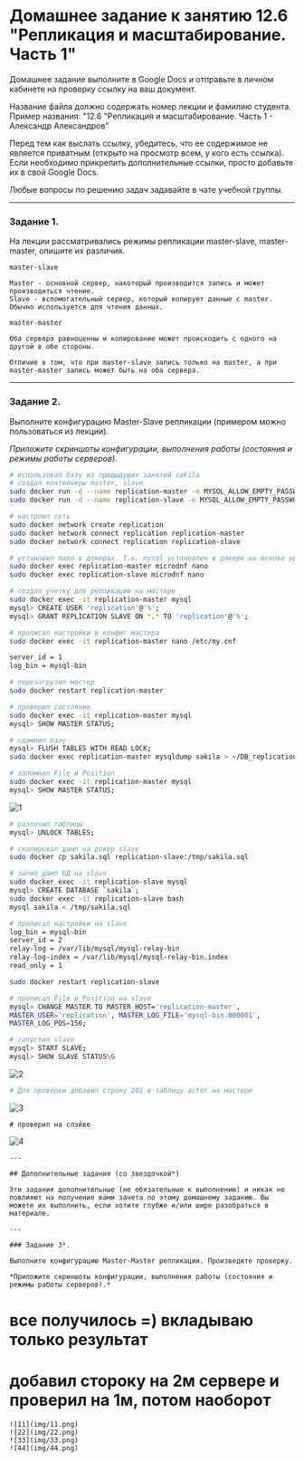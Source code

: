 # Домашнее задание к занятию 12.6 "Репликация и масштабирование. Часть 1"
Домашнее задание выполните в Google Docs и отправьте в личном кабинете на проверку ссылку на ваш документ.

Название файла должно содержать номер лекции и фамилию студента. Пример названия: "12.6 "Репликация и масштабирование. Часть 1 - Александр Александров"

Перед тем как выслать ссылку, убедитесь, что ее содержимое не является приватным (открыто на просмотр всем, у кого есть ссылка). Если необходимо прикрепить дополнительные ссылки, просто добавьте их в свой Google Docs.

Любые вопросы по решению задач задавайте в чате учебной группы.

---

### Задание 1.

На лекции рассматривались режимы репликации master-slave, master-master, опишите их различия.

```
master-slave

Master - основной сервер, накоторый производится запись и может производиться чтение.
Slave - вспомогательный сервер, который копирует данные с master. Обычно используется для чтения данных.

master-master

Оба сервера равноценны и копирование может происходить с одного на другой в обе стороны.

Отличие в том, что при master-slave запись только на master, а при master-master запись может быть на оба сервера.
```

---

### Задание 2.

Выполните конфигурацию Master-Slave репликации (примером можно пользоваться из лекции).

*Приложите скриншоты конфигурации, выполнения работы (состояния и режимы работы серверов).*
```bash
# использовал базу из предыдущих занятий sakila
# создал контейнеры master, slave
sudo docker run -d --name replication-master -e MYSQL_ALLOW_EMPTY_PASSWORD=true -v ~/DB_replication:docker-entrypoint-initdb.d mysql:8.0
sudo docker run -d --name replication-slave -e MYSQL_ALLOW_EMPTY_PASSWORD=true mysql:8.0

# настроил сеть
sudo docker network create replication
sudo docker network connect replication replication-master
sudo docker network connect replication replication-slave

# установил nano в докерах. Т.к. mysql установлен в докере на основе урезанной fedora, использовал менеджер пакетов microdnf (apt, yum там нет)
sudo docker exec replication-master microdnf nano
sudo docker exec replication-slave microdnf nano

# создал учетку для репликации на мастере
sudo docker exec -it replication-master mysql
mysql> CREATE USER 'replication'@'%';
mysql> GRANT REPLICATION SLAVE ON *.* TO 'replication'@'%';

# прописал настройки в конфиг мастера
sudo docker exec -it replication-master nano /etc/my.cnf

server_id = 1
log_bin = mysql-bin

# перезагрузил мастер
sudo docker restart replication-master

# проверил состояние
sudo docker exec -it replication-master mysql
mysql> SHOW MASTER STATUS;

# сдампил базу
mysql> FLUSH TABLES WITH READ LOCK;
sudo docker exec replication-master mysqldump sakila > ~/DB_replication/sakila.sql

# запомнил File и Position
sudo docker exec -it replication-master mysql
mysql> SHOW MASTER STATUS;
```
![1](img/1.png)

```bash
# разлочил таблицы
mysql> UNLOCK TABLES;

# скопировал дамп на докер slave
sudo docker cp sakila.sql replication-slave:/tmp/sakila.sql

# залил дамп БД на slave
sudo docker exec -it replication-slave mysql
mysql> CREATE DATABASE `sakila`;
sudo docker exec -it replication-slave bash
mysql sakila < /tmp/sakila.sql

# прописал настройки на slave
log_bin = mysql-bin
server_id = 2
relay-log = /var/lib/mysql/mysql-relay-bin
relay-log-index = /var/lib/mysql/mysql-relay-bin.index
read_only = 1

sudo docker restart replication-slave

# прописал File и Position на slave
mysql> CHANGE MASTER TO MASTER_HOST='replication-master',
MASTER_USER='replication', MASTER_LOG_FILE='mysql-bin.000001',
MASTER_LOG_POS=156;

# запустил slave
mysql> START SLAVE;
mysql> SHOW SLAVE STATUS\G
```
![2](img/2.png)

```bash
# Для проверки добавил строку 201 в таблицу actor на мастере
```
![3](img/3.png)

```
# проверил на слэйве
```
![4](img/4.png)
```
---

## Дополнительные задания (со звездочкой*)

Эти задания дополнительные (не обязательные к выполнению) и никак не повлияют на получение вами зачета по этому домашнему заданию. Вы можете их выполнить, если хотите глубже и/или шире разобраться в материале.

---

### Задание 3*. 

Выполните конфигурацию Master-Master репликации. Произведите проверку.

*Приложите скриншоты конфигурации, выполнения работы (состояния и режимы работы серверов).*

```
# все получилось =) вкладываю только результат
# добавил стороку на 2м сервере и проверил на 1м, потом наоборот
```
![11](img/11.png)
![22](img/22.png)
![33](img/33.png)
![44](img/44.png)




